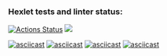 ### Hexlet tests and linter status:
[![Actions Status](https://github.com/iVaanwar5/backend-project-44/workflows/hexlet-check/badge.svg)](https://github.com/iVaanwar5/backend-project-44/actions)
<a href="https://codeclimate.com/github/iVaanwar5/backend-project-44/maintainability"><img src="https://api.codeclimate.com/v1/badges/bf4bd0255f7282911b41/maintainability" /></a> 

[![asciicast](https://asciinema.org/a/3o1HxIM9PNWr8AEdi2SEx2Nm6.svg)](https://asciinema.org/a/3o1HxIM9PNWr8AEdi2SEx2Nm6)
[![asciicast](https://asciinema.org/a/aqrokzaniErEzO6lzHoUAXOrT.svg)](https://asciinema.org/a/aqrokzaniErEzO6lzHoUAXOrT)
[![asciicast](https://asciinema.org/a/WG0yQeYVo8AvWY89zXA2PaXdx.svg)](https://asciinema.org/a/WG0yQeYVo8AvWY89zXA2PaXdx)
[![asciicast](https://asciinema.org/a/kTKoVXaFGYjZfv8VJbP1YJVHw.svg)](https://asciinema.org/a/kTKoVXaFGYjZfv8VJbP1YJVHw)
